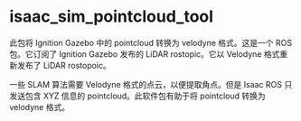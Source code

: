 # isaac_sim_pointcloud_tool

此包将 Ignition Gazebo 中的 pointcloud 转换为 velodyne 格式。这是一个 ROS 包。它订阅了 Ignition Gazebo 发布的 LiDAR rostopic。它以 Velodyne 格式重新发布了 LiDAR rostopoic。

一些 SLAM 算法需要 Velodyne 格式的点云，以便提取角点。但是 Isaac ROS 只发送包含 XYZ 信息的 pointcloud。此软件包有助于将 pointcloud 转换为 velodyne 格式。
